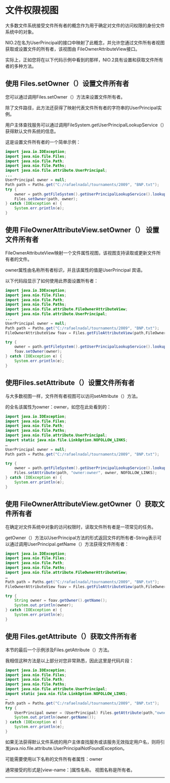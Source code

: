 # 文件权限视图

大多数文件系统接受文件所有者的概念作为用于确定对文件的访问权限的身份文件系统中的对象。 

NIO.2在名为UserPrincipal的接口中映射了此概念，并允许您通过文件所有者视图获取或设置文件的所有者，该视图由
FileOwnerAttributeView接口。 

实际上，正如您将在以下代码示例中看到的那样，NIO.2具有设置和获取文件所有者的多种方法。


##  使用 Files.setOwner（）设置文件所有者

您可以通过调用Files.setOwner（）方法来设置文件所有者。 

除了文件路径，此方法还获得了映射代表文件所有者的字符串的UserPrincipal实例。 

用户主体查找服务可以通过调用FileSystem.getUserPrincipalLookupService（）获得默认文件系统的信息。

这是设置文件所有者的一个简单示例：

```Java
import java.io.IOException;
import java.nio.file.Files;
import java.nio.file.Path;
import java.nio.file.Paths;
import java.nio.file.attribute.UserPrincipal;
...
UserPrincipal owner = null;
Path path = Paths.get("C:/rafaelnadal/tournaments/2009", "BNP.txt");
try {
    owner = path.getFileSystem().getUserPrincipalLookupService().lookupPrincipalByName("apress");
    Files.setOwner(path, owner);
} catch (IOException e) {
    System.err.println(e);
}
```

##  使用 FileOwnerAttributeView.setOwner（） 设置文件所有者

FileOwnerAttributeView映射一个文件属性视图，该视图支持读取或更新文件所有者的文件。 

owner属性由名称所有者标识，并且该属性的值是UserPrincipal 宾语。 

以下代码段显示了如何使用此界面设置所有者：

```Java
import java.io.IOException;
import java.nio.file.Files;
import java.nio.file.Path;
import java.nio.file.Paths;
import java.nio.file.attribute.FileOwnerAttributeView;
import java.nio.file.attribute.UserPrincipal;
...
UserPrincipal owner = null;
Path path = Paths.get("C:/rafaelnadal/tournaments/2009", "BNP.txt");
FileOwnerAttributeView foav = Files.getFileAttributeView(path,FileOwnerAttributeView.class);

try {
    owner = path.getFileSystem().getUserPrincipalLookupService().lookupPrincipalByName("apress");
    foav.setOwner(owner);
} catch (IOException e) {
    System.err.println(e);
}
```

##  使用Files.setAttribute（）设置文件所有者

与大多数视图一样，文件所有者视图可以访问setAttribute（）方法。 

的全名该属性为owner：owner，如您在此处看到的：

```Java
import java.io.IOException;
import java.nio.file.Files;
import java.nio.file.Path;
import java.nio.file.Paths;
import java.nio.file.attribute.UserPrincipal;
import static java.nio.file.LinkOption.NOFOLLOW_LINKS;
…
UserPrincipal owner = null;
Path path = Paths.get("C:/rafaelnadal/tournaments/2009", "BNP.txt");

try {
    owner = path.getFileSystem().getUserPrincipalLookupService().lookupPrincipalByName("apress");
    Files.setAttribute(path, "owner:owner", owner, NOFOLLOW_LINKS);
} catch (IOException e) {
    System.err.println(e);
}
```

##  使用 FileOwnerAttributeView.getOwner（）获取文件所有者

在确定对文件系统中对象的访问权限时，读取文件所有者是一项常见的任务。

getOwner（）方法以UserPrincipal方法的形式返回文件的所有者-String表示可以通过调用UserPrincipal.getName（）方法获得文件所有者：

```Java
import java.io.IOException;
import java.nio.file.Files;
import java.nio.file.Path;
import java.nio.file.Paths;
import java.nio.file.attribute.FileOwnerAttributeView;
…
Path path = Paths.get("C:/rafaelnadal/tournaments/2009", "BNP.txt");
FileOwnerAttributeView foav = Files.getFileAttributeView(path,FileOwnerAttributeView.class);

try {
    String owner = foav.getOwner().getName();
    System.out.println(owner);
} catch (IOException e) {
    System.err.println(e);
}
```

##  使用 Files.getAttribute（）获取文件所有者

本节的最后一个示例涉及Files.getAttribute（）方法。

我相信这种方法是以上部分对您非常熟悉，因此这里是代码片段：

```Java
import java.io.IOException;
import java.nio.file.Files;
import java.nio.file.Path;
import java.nio.file.Paths;
import java.nio.file.attribute.UserPrincipal;
import static java.nio.file.LinkOption.NOFOLLOW_LINKS;
…
Path path = Paths.get("C:/rafaelnadal/tournaments/2009", "BNP.txt");
try {
    UserPrincipal owner = (UserPrincipal) Files.getAttribute(path,"owner:owner", NOFOLLOW_LINKS);
    System.out.println(owner.getName());
} catch (IOException e) {
    System.err.println(e);
}
```

如果无法获得默认文件系统的用户主体查找服务或该服务无效指定用户名，则将引发java.nio.file.attribute.UserPrincipalNotFoundException。

可能需要使用以下名称的文件所有者属性：owner

通常接受的形式是[view-name：]属性名称。 视图名称是所有者。

----
